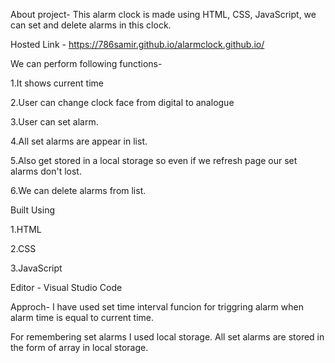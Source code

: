 About project-
This alarm clock is made using HTML, CSS, JavaScript, we can set and delete alarms in this clock.


Hosted Link - https://786samir.github.io/alarmclock.github.io/



We can perform following functions-

1.It shows current time

2.User can change clock face from digital to analogue

3.User can set alarm.

4.All set alarms are appear in list.

5.Also get stored in a local storage so even if we refresh page our set alarms don't lost.

6.We can delete alarms from list.

Built Using

1.HTML

2.CSS

3.JavaScript


Editor - Visual Studio Code


Approch-
I have used set time interval funcion for triggring alarm when alarm time is equal to current time.

For remembering set alarms I used local storage. All set alarms are stored in the form of array in local storage.
